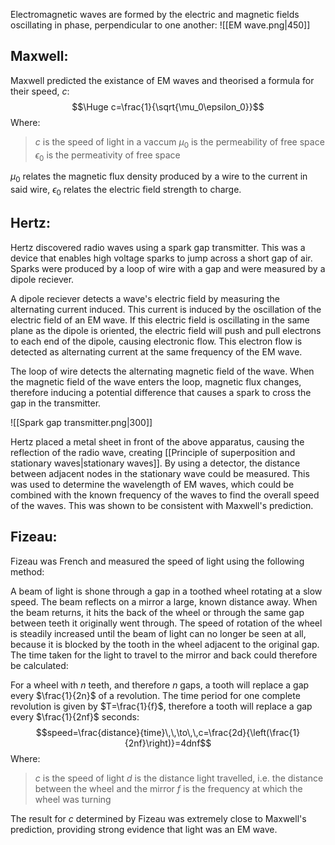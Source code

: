 Electromagnetic waves are formed by the electric and magnetic fields oscillating in phase, perpendicular to one another:
![[EM wave.png|450]]

## Maxwell:
Maxwell predicted the existance of EM waves and theorised a formula for their speed, $c$:
$$\Huge c=\frac{1}{\sqrt{\mu_0\epsilon_0}}$$
Where:
>$c$ is the speed of light in a vaccum
>$\mu_0$ is the permeability of free space
>$\epsilon_0$ is the permeativity of free space

$\mu_0$ relates the magnetic flux density produced by a wire to the current in said wire, $\epsilon_0$ relates the electric field strength to charge.

## Hertz:
Hertz discovered radio waves using a spark gap transmitter. This was a device that enables high voltage sparks to jump across a short gap of air. Sparks were produced by a loop of wire with a gap and were measured by a dipole reciever.

A dipole reciever detects a wave's electric field by measuring the alternating current induced. This current is induced by the oscillation of the electric field of an EM wave. If this electric field is oscillating in the same plane as the dipole is oriented, the electric field will push and pull electrons to each end of the dipole, causing electronic flow. This electron flow is detected as alternating current at the same frequency of the EM wave.

The loop of wire detects the alternating magnetic field of the wave. When the magnetic field of the wave enters the loop, magnetic flux changes, therefore inducing a potential difference that causes a spark to cross the gap in the transmitter.

![[Spark gap transmitter.png|300]]

Hertz placed a metal sheet in front of the above apparatus, causing the reflection of the radio wave, creating [[Principle of superposition and stationary waves|stationary waves]]. By using a detector, the distance between adjacent nodes in the stationary wave could be measured. This was used to determine the wavelength of EM waves, which could be combined with the known frequency of the waves to find the overall speed of the waves. This was shown to be consistent with Maxwell's prediction.

## Fizeau:
Fizeau was French and measured the speed of light using the following method:

A beam of light is shone through a gap in a toothed wheel rotating at a slow speed. The beam reflects on a mirror a large, known distance away. When the beam returns, it hits the back of the wheel or through the same gap between teeth it originally went through. The speed of rotation of the wheel is steadily increased until the beam of light can no longer be seen at all, because it is blocked by the tooth in the wheel adjacent to the original gap. The time taken for the light to travel to the mirror and back could therefore be calculated:

For a wheel with $n$ teeth, and therefore $n$ gaps, a tooth will replace a gap every $\frac{1}{2n}$ of a revolution. The time period for one complete revolution is given by $T=\frac{1}{f}$, therefore a tooth will replace a gap every $\frac{1}{2nf}$ seconds:
$$speed=\frac{distance}{time}\,\,\to\,\,c=\frac{2d}{\left(\frac{1}{2nf}\right)}=4dnf$$
Where:
>$c$ is the speed of light
>$d$ is the distance light travelled, i.e. the distance between the wheel and the mirror
>$f$ is the frequency at which the wheel was turning

The result for $c$ determined by Fizeau was extremely close to Maxwell's prediction, providing strong evidence that light was an EM wave.

